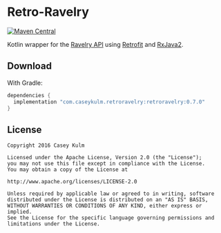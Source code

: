 # Retro-Ravelry

[![Maven Central](https://img.shields.io/maven-central/v/com.caseykulm.retroravelry/retroravelry.svg?label=Maven%20Central)](https://search.maven.org/search?q=g:%22com.caseykulm.retroravelry%22%20AND%20a:%22retroravelry%22)

Kotlin wrapper for the [Ravelry API][1] using [Retrofit][2] and [RxJava2][3].

## Download 

With Gradle:

```groovy
dependencies {
  implementation "com.caseykulm.retroravelry:retroravelry:0.7.0"
}
```

## License

    Copyright 2016 Casey Kulm
    
    Licensed under the Apache License, Version 2.0 (the "License");
    you may not use this file except in compliance with the License.
    You may obtain a copy of the License at

    http://www.apache.org/licenses/LICENSE-2.0

    Unless required by applicable law or agreed to in writing, software
    distributed under the License is distributed on an "AS IS" BASIS,
    WITHOUT WARRANTIES OR CONDITIONS OF ANY KIND, either express or implied.
    See the License for the specific language governing permissions and
    limitations under the License.

[1]: http://www.ravelry.com/groups/ravelry-api
[2]: https://github.com/square/retrofit
[3]: https://github.com/ReactiveX/RxJava






